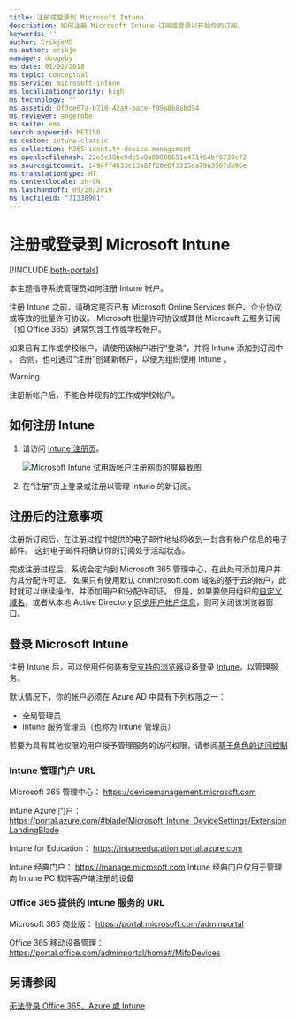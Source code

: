 ```yaml
---
title: 注册或登录到 Microsoft Intune
description: 如何注册 Microsoft Intune 订阅或登录以开始你的订阅。
keywords: ''
author: ErikjeMS
ms.author: erikje
manager: dougeby
ms.date: 01/02/2018
ms.topic: conceptual
ms.service: microsoft-intune
ms.localizationpriority: high
ms.technology: ''
ms.assetid: 0f3ce07a-b718-42a9-bace-f99a8b8abd94
ms.reviewer: angerobe
ms.suite: ems
search.appverid: MET150
ms.custom: intune-classic
ms.collection: M365-identity-device-management
ms.openlocfilehash: 22e5c38be9dc5a8a09888651e471f64bf6739c72
ms.sourcegitcommit: 1494ff4b33c13a87f20e0f3315da79a3567db96e
ms.translationtype: HT
ms.contentlocale: zh-CN
ms.lasthandoff: 09/20/2019
ms.locfileid: "71238901"
---
```

# <a name="sign-up-or-sign-in-to-microsoft-intune"></a>注册或登录到 Microsoft Intune

[!INCLUDE [both-portals](./includes/note-for-both-portals.md)]

本主题指导系统管理员如何注册 Intune 帐户。

注册 Intune 之前，请确定是否已有 Microsoft Online Services 帐户、企业协议或等效的批量许可协议。 Microsoft 批量许可协议或其他 Microsoft 云服务订阅（如 Office 365）通常包含工作或学校帐户。

如果已有工作或学校帐户，请使用该帐户进行“登录”，并将 Intune 添加到订阅中  。 否则，也可通过“注册”创建新帐户，以便为组织使用 Intune  。

>[!WARNING]
>注册新帐户后，不能合并现有的工作或学校帐户。

## <a name="how-to-sign-up-for-intune"></a>如何注册 Intune

1. 请访问 [Intune 注册页](https://admin.microsoft.com/Signup/Signup.aspx?OfferId=40BE278A-DFD1-470a-9EF7-9F2596EA7FF9&dl=INTUNE_A&ali=1#0%20)。

   ![Microsoft Intune 试用版帐户注册网页的屏幕截图](./media/account-sign-up-site.png)

2. 在“注册”页上登录或注册以管理 Intune 的新订阅。

## <a name="post-sign-up-considerations"></a>注册后的注意事项
注册新订阅后，在注册过程中提供的电子邮件地址将收到一封含有帐户信息的电子邮件。 这封电子邮件将确认你的订阅处于活动状态。

完成注册过程后，系统会定向到 Microsoft 365 管理中心，在此处可添加用户并为其分配许可证。 如果只有使用默认 onmicrosoft.com 域名的基于云的帐户，此时就可以继续操作，并添加用户和分配许可证。 但是，如果要使用组织的[自定义域名](custom-domain-name-configure.md)，或者从本地 Active Directory [同步用户帐户信息](users-add.md#sync-active-directory-and-add-users-to-intune)，则可关闭该浏览器窗口。

## <a name="sign-in-to-microsoft-intune"></a>登录 Microsoft Intune
注册 Intune 后，可以使用任何装有[受支持的浏览器](supported-devices-browsers.md#intune-supported-web-browsers)设备登录 [Intune](https://go.microsoft.com/fwlink/?linkid=2090973)，以管理服务。

默认情况下，你的帐户必须在 Azure AD 中具有下列权限之一：
- 全局管理员
- Intune 服务管理员（也称为 Intune 管理员）

若要为具有其他权限的用户授予管理服务的访问权限，请参阅[基于角色的访问控制](role-based-access-control.md)

### <a name="intune-admin-portal-url"></a>Intune 管理门户 URL

Microsoft 365 管理中心： https://devicemanagement.microsoft.com

Intune Azure 门户： https://portal.azure.com/#blade/Microsoft_Intune_DeviceSettings/ExtensionLandingBlade

Intune for Education： https://intuneeducation.portal.azure.com

Intune 经典门户： https://manage.microsoft.com Intune 经典门户仅用于管理向 Intune PC 软件客户端注册的设备

### <a name="urls-for-intune-services-provided-by-office-365"></a>Office 365 提供的 Intune 服务的 URL

Microsoft 365 商业版： https://portal.microsoft.com/adminportal

Office 365 移动设备管理： https://portal.office.com/adminportal/home#/MifoDevices

## <a name="see-also"></a>另请参阅
[无法登录 Office 365、Azure 或 Intune](https://support.microsoft.com/help/2412085)
